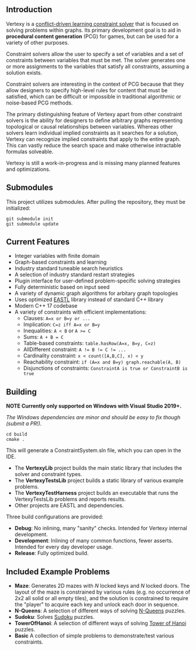 ## Introduction

Vertexy is a [conflict-driven learning constraint solver](https://en.wikipedia.org/wiki/Conflict-driven_clause_learning) that is focused on solving problems within graphs. Its primary development goal is to aid in **procedural content generation** (PCG) for games, but can be used for a variety of other purposes.

Constraint solvers allow the user to specify a set of variables and a set of constraints between variables that must be met. The solver generates one or more assignments to the variables that satisfy all constraints, assuming a solution exists.

Constraint solvers are interesting in the context of PCG because that they allow designers to specify high-level rules for content that must be satisfied, which can be difficult or impossible in traditional algorithmic or noise-based PCG methods.

The primary distinguishing feature of Vertexy apart from other constraint solvers is the ability for designers to define arbitrary graphs representing topological or causal relationships between variables. Whereas other solvers learn individual implied constraints as it searches for a solution, Vertexy can recognize implied constraints that apply to the entire graph. This can vastly reduce the search space and make otherwise intractable formulas solveable.

Vertexy is still a work-in-progress and is missing many planned features and optimizations.

## Submodules

This project utilizes submodules. After pulling the repository, they must be initialized:
```
git submodule init
git submodule update
```

## Current Features

* Integer variables with finite domain
* Graph-based constraints and learning
* Industry standard tuneable search heuristics
* A selection of industry standard restart strategies
* Plugin interface for user-defined problem-specific solving strategies
* Fully deterministic based on input seed
* A variety of dynamic graph algorithms for arbitary graph topologies
* Uses optimized [EASTL](https://github.com/electronicarts/EASTL) library instead of standard C++ library
* Modern C++ 17 codebase
* A variety of constraints with efficient implementations:
	* Clauses: `A=x or B=y or ...`
	* Implication: `C=z iff A=x or B=y`
	* Inequalities: `A < B` or `A >= C`
	* Sums: `A + B = C`
	* Table-based constraints: `table.hasRow(A=x, B=y, C=z)`
	* AllDifferent constraint: `A != B != C != ...`
	* Cardinality constraint: `x < count([A,B,C], x) < y`
	* Reachability constraint: `if (A=x and B=y) graph.reachable(A, B)`
	* Disjunctions of constraints: `ConstraintA is true or ConstraintB is true`

## Building

**NOTE Currently only supported on Windows with Visual Studio 2019+.**

_The Windows dependencies are minor and should be easy to fix though (submit a PR!)._

```
cd build
cmake .
```

This will generate a ConstraintSystem.sln file, which you can open in the IDE. 

* The **VertexyLib** project builds the main static library that includes the solver and constraint types.
* The **VertexyTestsLib** project builds a static library of various example problems.
* The **VertexyTestHarness** project builds an executable that runs the VertexyTestsLib problems and reports results.
* Other projects are EASTL and dependencies.

Three build configurations are provided:
* **Debug**: No inlining, many "sanity" checks. Intended for Vertexy internal development.
* **Development**: Inlining of many common functions, fewer asserts. Intended for every day developer usage.
* **Release**: Fully optimized build.

## Included Example Problems

* **Maze**: Generates 2D mazes with *N* locked keys and *N* locked doors. The layout of the maze is constrained by various rules (e.g. no occurrence of 2x2 all solid or all empty tiles), and the solution is constrained to require the "player" to acquire each key and unlock each door in sequence.
* **N-Queens**: A selection of different ways of solving [N-Queens](https://en.wikipedia.org/wiki/Eight_queens_puzzle) puzzles.
* **Sudoku**: Solves [Sudoku](https://en.wikipedia.org/wiki/Sudoku) puzzles.
* **TowerOfHanoi**: A selection of different ways of solving [Tower of Hanoi](https://en.wikipedia.org/wiki/Tower_of_Hanoi) puzzles.
* **Basic** A collection of simple problems to demonstrate/test various constraints.
